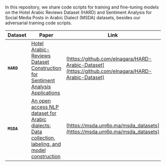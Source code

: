 In this repository, we share code scripts for training and fine-tuning models on the Hotel Arabic Reviews Dataset (HARD) and Sentiment Analysis for Social Media Posts in Arabic Dialect (MSDA) datasets, besides our adversarial training code scripts. 







| Dataset  | Paper |  Link  |
| ------------- | ------------- | ------------- |
| **`HARD`**  | [Hotel Arabic-Reviews Dataset Construction for Sentiment Analysis Applications](https://link.springer.com/chapter/10.1007/978-3-319-67056-0_3)| [https://github.com/elnagara/HARD-Arabic-Dataset](https://github.com/elnagara/HARD-Arabic-Dataset)  |
| **`MSDA`**  | [An open access NLP dataset for Arabic dialects: Data collection, labeling, and model construction](https://arxiv.org/abs/2102.11000)|[https://msda.um6p.ma/msda_datasets](https://msda.um6p.ma/msda_datasets) |
